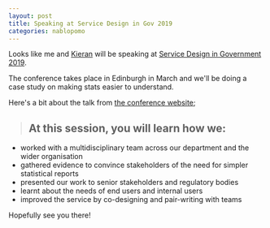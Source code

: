 ```yaml
---
layout: post
title: Speaking at Service Design in Gov 2019
categories: nablopomo
---
```


<p class="lede">Looks like me and <a href="https://twitter.com/@kieran_forde">Kieran</a> will be speaking at <a href="https://govservicedesign.net/2019/">Service Design in Government 2019</a>.</p>

The conference takes place in Edinburgh in March and we'll be doing a case study on making stats easier to understand.

Here's a bit about the talk from [the conference website](https://govservicedesign.net/2019/sessions/index.php?session=102);

> ## At this session, you will learn how we:
- worked with a multidisciplinary team across our department and the wider organisation
- gathered evidence to convince stakeholders of the need for simpler statistical reports
- presented our work to senior stakeholders and regulatory bodies
- learnt about the needs of end users and internal users
- improved the service by co-designing and pair-writing with teams

Hopefully see you there!
